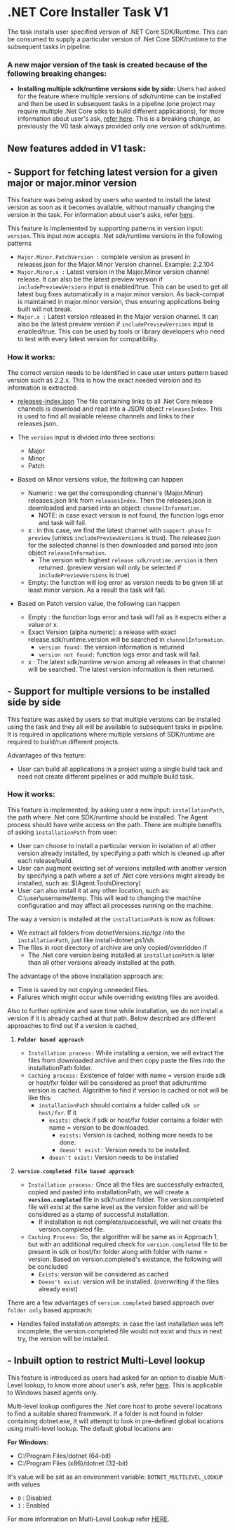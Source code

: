 #  **.NET Core Installer Task V1**

The task installs user specified version of .NET Core SDK/Runtime. This can be consumed to supply a particular version of .Net Core SDK/runtime to the subsequent tasks in pipeline.

### **A new major version of the task is created because of the following breaking changes:**
- **Installing multiple sdk/runtime versions side by side:** Users had asked for the feature where multiple versions of sdk/runtime can be installed and then be used in subsequent tasks in a pipeline.(one project may require multiple .Net Core sdks to build different applications), for more information about user's ask, [refer here](https://github.com/Microsoft/azure-pipelines-tasks/issues/8306). This is a breaking change, as previously the V0 task always provided only one version of sdk/runtime.

## New features added in V1 task:

## **- Support for fetching latest version for a given major or major.minor version**
This feature was being asked by users who wanted to install the latest version as soon as it becomes available, without manually changing the version in the task. For information about user's asks, refer [here](https://github.com/Microsoft/azure-pipelines-tasks/issues/9171).

This feature is implemented by supporting patterns in version input: `version`. This input now accepts .Net sdk/runtime versions in the following patterns
- `Major.Minor.PatchVersion :` complete version as present in releases.json for the Major.Minor Version channel. Example: 2.2.104
- `Major.Minor.x :` Latest version in the Major.Minor version channel release. It can also be the latest preview version if `includePreviewVersions` input is enabled/true. This can be used to get all latest bug fixes automatically in a major.minor version. As back-compat is maintained in major.minor version, thus ensuring applications being built will not break.
- `Major.x :` Latest version released in the Major version channel. It can also be the latest preview version if `includePreviewVersions` input is enabled/true. This can be used by tools or library developers who need to test with every latest version for compatibility.

### How it works:
The correct version needs to be identified in case user enters pattern based version such as 2.2.x. This is how the exact needed version and its information is extracted:

- [releases-index.json](https://github.com/dotnet/core/blob/master/release-notes/releases-index.json) The file containing links to all .Net Core release channels is download and read into a JSON object `releasesIndex`. This is used to find all available release channels and links to their releases.json.

- The `version` input is divided into three sections:
  - Major
  - Minor
  - Patch

- Based on Minor versions value, the following can happen
  - Numeric : we get the corresponding channel's (Major.Minor) releases.json link from `releasesIndex`. Then the releases.json is downloaded and parsed into an object: `channelInformation`.
    - NOTE: in case exact version is not found, the function logs error and task will fail.
  - x : in this case, we find the latest channel with `support-phase` != `preview` (unless `includePreviewVersions` is true). The releases.json for the selected channel is then downloaded and parsed into json object `releaseInformation`.
    - The version with highest `release.sdk/runtime.version` is then returned. (preview version will only be selected if `includePreviewVersions` is true)
  - Empty: the function will log error as version needs to be given till at least minor version. As a result the task will fail.


- Based on Patch version value, the following can happen
  - Empty : the function logs error and task will fail as it expects either a value or x.
  - Exact Version (alpha numeric): a release with exact release.sdk/runtime.version will be searched in `channelInformation`.
    - `version found:` the version information is returned
    - `version not found:` function logs error and task will fail.
  - x : The latest sdk/runtime version among all releases in that channel will be searched. The latest version information is then returned.

## **- Support for multiple versions to be installed side by side**
This feature was asked by users so that multiple versions can be installed using the task and they all will be available to subsequent tasks in pipeline. It is required in applications where multiple versions of SDK/runtime are required to build/run different projects.

Advantages of this feature:
- User can build all applications in a project using a single build task and need not create different pipelines or add multiple build task.

### How it works:
This feature is implemented, by asking user a new input: `installationPath`, the path where .Net core SDK/runtime should be installed. The Agent process should have write access on the path.
There are multiple benefits of asking `installationPath` from user:
- User can choose to install a particular version in isolation of all other version already installed, by specifying a path which is cleaned up after each release/build.
- User can augment existing set of versions installed with another version by specifying a path where a set of .Net core versions might already be installed, such as: $(Agent.ToolsDirectory)
- User can also install it at any other location, such as: C:\user\username\temp. This will lead to changing the machine configuration and may affect all processes running on the machine.

The way a version is installed at the `installationPath` is now as follows:
- We extract all folders from dotnetVersions.zip/tgz into the `installationPath`, just like install-dotnet.ps1/sh.
- The files in root directory of archive are only copied/overridden if
  - The .Net core version being installed at `installationPath` is later than all other versions already installed at the path.

The advantage of the above installation approach are:
- Time is saved by not copying unneeded files.
- Failures which might occur while overriding existing files are avoided.

Also to further optimize and save time while installation, we do not install a version if it is already cached at that path. Below described are different approaches to find out if a version is cached,

1. **`Folder based approach`**
   - `Installation process:` While installing a version, we will extract the files from downloaded archive and then copy paste the files into the installationPath folder.
   - `Caching process:` Existence of folder with name = version inside sdk or host/fxr folder will be considered as proof that sdk/runtime version is cached. Algorithm to find if version is cached or not will be like this:
     - `installationPath` should contains a folder called `sdk or host/fxr`. If it
       - `exists:` check if sdk or host/fxr folder contains a folder with name = version to be downloaded.
         - `exists:` Version is cached, nothing more needs to be done.
         - `doesn't exist:` Version needs to be installed.
       - `doesn't exist:` Version needs to be installed

2. **`version.completed file based approach`**
   - `Installation process:` Once all the files are successfully extracted, copied and pasted into installationPath, we will create a **`version.completed`** file in sdk/runtime folder. The version.completed file will exist at the same level as the version folder and will be considered as a stamp of successful installation.
     - If installation is not complete/successfull, we will not create the version.completed file.
   - `Caching Process:` So, the algorithm will be same as in Approach 1, but with an additional required check for `version.completed` file to be present in sdk or host/fxr folder along with folder with name = version. Based on version.completed's existance, the following will be concluded
     - `Exists`: version will be considered as cached
     - `Doesn't exist`: version will be installed. (overwriting if the files already exist)


There are a few advantages of `version.completed` based approach over `folder only` based approach:
- Handles failed installation attempts: in case the last installation was left incomplete, the version.completed file would not exist and thus in next try, the version will be installed.


## **- Inbuilt option to restrict Multi-Level lookup**
This feature is introduced as users had asked for an option to disable Multi-Level lookup, to know more about user's ask, refer [here](https://github.com/Microsoft/azure-pipelines-tasks/issues/9608). This is applicable to Windows based agents only.

Multi-level lookup configures the .Net core host to probe several locations to find a suitable shared framework. If a folder is not found in folder containing dotnet.exe, it will attempt to look in pre-defined global locations using multi-level lookup. The default global locations are:

**For Windows:**
- C:/Program Files/dotnet (64-bit)
- C:/Program Files (x86)/dotnet (32-bit)

It's value will be set as an environment variable: `DOTNET_MULTILEVEL_LOOKUP` with values
- `0` : Disabled
- `1` : Enabled

For more information on Multi-Level Lookup refer [HERE](https://github.com/dotnet/core-setup/blob/master/Documentation/design-docs/multilevel-sharedfx-lookup.md).
